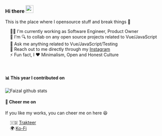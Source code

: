 ### Hi there <a href="https://www.gautamkrishnar.com/"><img src="https://media.giphy.com/media/hvRJCLFzcasrR4ia7z/giphy.gif" width="25px"></a>
This is the place where I opensource stuff and break things 🤣

&nbsp; &nbsp; 🙋‍♂️ I'm currently working as Software Engineer, Product Owner<br>
&nbsp; &nbsp; 🤝 I'm 🔍 to collab on any open source projects related to Vue/JavaScript <br>
&nbsp; &nbsp; 💬 Ask me anything related to Vue/JavaScript/Testing <br>
&nbsp; &nbsp; 📩 Reach out to me directly through my [Instagram](https://www.instagram.com/logustra)<br>
&nbsp; &nbsp; ⚡ Fun fact, I ❤️ Minimalism, Open and Honest Culture

<br />

#### 📊 This year I contributed on
![Faizal github stats](https://github-readme-stats.vercel.app/api?username=logustra&hide_title=true&hide_border=true&show_icons=true)

#### 🍻 Cheer me on
If you like my works, you can cheer me on here 😆

&nbsp; &nbsp; 🇮🇩 [Trakteer](https://trakteer.id/logustra/tip)<br>
&nbsp; &nbsp; 🌍 [Ko-Fi]()<br>